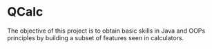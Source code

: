 # QCalc
The objective of this project is to obtain basic skills in Java and OOPs principles by building a subset of features seen in calculators.
